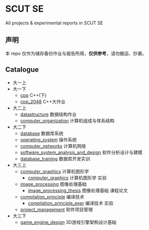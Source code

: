 # SCUT SE

All projects & experimental reports in SCUT SE

## 声明

本 repo 仅作为储存备份作业与报告所用，**仅供参考**，请勿搬运、抄袭。

## Catalogue

-   大一上
-   大一下
    -   [cpp](./cpp) C++(下)
    -   [cpp_2048](./cpp_2048/) C++大作业
-   大二上
    -   [datastructure](./datastructure/) 数据结构作业
    -   [computer_organization](./computer_organization/) 计算机组成与体系结构
-   大二下
    -   [database](./database/) 数据库系统
    -   [operating_system](./operating_system/) 操作系统
    -   [computer_networks](./computer_networks/) 计算机网络
    -   [software_system_analysis_and_design](./software_system_analysis_and_design/) 软件分析设计与建模
    -   [database_training](./database_training/) 数据库开发实训
-   大三上
    -   [computer_graphics](./computer_graphics) 计算机图形学
        -   [computer_graphics](./computer_graphics_expr) 计算机图形学 实验
    -   [image_processing](./image_processing) 图像处理基础
        -   [image_processing_thesis](./image_processing_thesis) 图像处理基础 课程论文
    -   [compilation_principle](./compilation_principle) 编译技术
        -   [compilation_principle_expr](./compilation_principle_expr) 编译技术 实验
    -   [project_management](./project_management) 软件项目管理
-   大三下
    -   [game_engine_design](./game_engine_design) 3D游戏引擎架构设计基础
